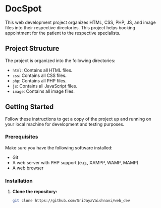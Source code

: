 # DocSpot

This web development project organizes HTML, CSS, PHP, JS, and image files into their respective directories. This project helps booking appointment for the patient to the respective specialists.

## Project Structure

The project is organized into the following directories:

- `html`: Contains all HTML files.
- `css`: Contains all CSS files.
- `php`: Contains all PHP files.
- `js`: Contains all JavaScript files.
- `image`: Contains all image files.

## Getting Started

Follow these instructions to get a copy of the project up and running on your local machine for development and testing purposes.

### Prerequisites

Make sure you have the following software installed:

- Git
- A web server with PHP support (e.g., XAMPP, WAMP, MAMP)
- A web browser

### Installation

1. **Clone the repository:**

   ```bash
   git clone https://github.com/SriJayaVaishnavi/web_dev
